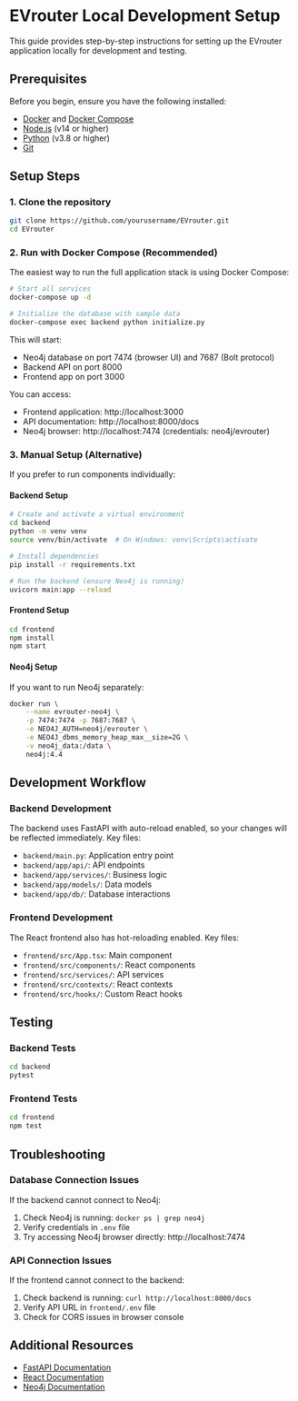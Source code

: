 # EVrouter Local Development Setup

This guide provides step-by-step instructions for setting up the EVrouter application locally for development and testing.

## Prerequisites

Before you begin, ensure you have the following installed:

- [Docker](https://docs.docker.com/get-docker/) and [Docker Compose](https://docs.docker.com/compose/install/)
- [Node.js](https://nodejs.org/) (v14 or higher)
- [Python](https://www.python.org/downloads/) (v3.8 or higher)
- [Git](https://git-scm.com/downloads)

## Setup Steps

### 1. Clone the repository

```bash
git clone https://github.com/yourusername/EVrouter.git
cd EVrouter
```

### 2. Run with Docker Compose (Recommended)

The easiest way to run the full application stack is using Docker Compose:

```bash
# Start all services
docker-compose up -d

# Initialize the database with sample data
docker-compose exec backend python initialize.py
```

This will start:
- Neo4j database on port 7474 (browser UI) and 7687 (Bolt protocol)
- Backend API on port 8000
- Frontend app on port 3000

You can access:
- Frontend application: http://localhost:3000
- API documentation: http://localhost:8000/docs
- Neo4j browser: http://localhost:7474 (credentials: neo4j/evrouter)

### 3. Manual Setup (Alternative)

If you prefer to run components individually:

#### Backend Setup

```bash
# Create and activate a virtual environment
cd backend
python -m venv venv
source venv/bin/activate  # On Windows: venv\Scripts\activate

# Install dependencies
pip install -r requirements.txt

# Run the backend (ensure Neo4j is running)
uvicorn main:app --reload
```

#### Frontend Setup

```bash
cd frontend
npm install
npm start
```

#### Neo4j Setup

If you want to run Neo4j separately:

```bash
docker run \
    --name evrouter-neo4j \
    -p 7474:7474 -p 7687:7687 \
    -e NEO4J_AUTH=neo4j/evrouter \
    -e NEO4J_dbms_memory_heap_max__size=2G \
    -v neo4j_data:/data \
    neo4j:4.4
```

## Development Workflow

### Backend Development

The backend uses FastAPI with auto-reload enabled, so your changes will be reflected immediately. Key files:

- `backend/main.py`: Application entry point
- `backend/app/api/`: API endpoints
- `backend/app/services/`: Business logic
- `backend/app/models/`: Data models
- `backend/app/db/`: Database interactions

### Frontend Development

The React frontend also has hot-reloading enabled. Key files:

- `frontend/src/App.tsx`: Main component
- `frontend/src/components/`: React components
- `frontend/src/services/`: API services
- `frontend/src/contexts/`: React contexts
- `frontend/src/hooks/`: Custom React hooks

## Testing

### Backend Tests

```bash
cd backend
pytest
```

### Frontend Tests

```bash
cd frontend
npm test
```

## Troubleshooting

### Database Connection Issues

If the backend cannot connect to Neo4j:

1. Check Neo4j is running: `docker ps | grep neo4j`
2. Verify credentials in `.env` file
3. Try accessing Neo4j browser directly: http://localhost:7474

### API Connection Issues

If the frontend cannot connect to the backend:

1. Check backend is running: `curl http://localhost:8000/docs`
2. Verify API URL in `frontend/.env` file
3. Check for CORS issues in browser console

## Additional Resources

- [FastAPI Documentation](https://fastapi.tiangolo.com/)
- [React Documentation](https://reactjs.org/docs/getting-started.html)
- [Neo4j Documentation](https://neo4j.com/docs/)
